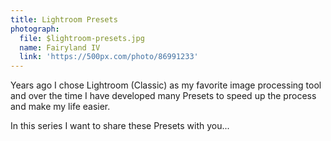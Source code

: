 ```yaml
---
title: Lightroom Presets
photograph: 
  file: $lightroom-presets.jpg
  name: Fairyland IV
  link: 'https://500px.com/photo/86991233'
---
```


Years ago I chose Lightroom (Classic) as my favorite image processing tool and over the time I have developed many Presets to speed up the process and make my life easier.

In this series I want to share these Presets with you...
